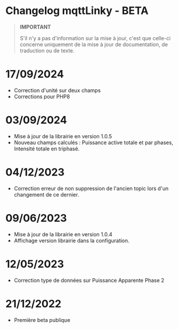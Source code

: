 # Changelog mqttLinky - BETA

>**IMPORTANT**
>
>S'il n'y a pas d'information sur la mise à jour, c'est que celle-ci concerne uniquement de la mise à jour de documentation, de traduction ou de texte.

# 17/09/2024
- Correction d'unité sur deux champs
- Corrections pour PHP8

# 03/09/2024
- Mise à jour de la librairie en version 1.0.5
- Nouveau champs calculés : Puissance active totale et par phases, Intensité totale en triphasé.

# 04/12/2023
- Correction erreur de non suppression de l'ancien topic lors d'un changement de ce dernier.

# 09/06/2023
- Mise à jour de la librairie en version 1.0.4
- Affichage version librairie dans la configuration.

# 12/05/2023
- Correction type de données sur Puissance Apparente Phase 2

# 21/12/2022
- Première beta publique
